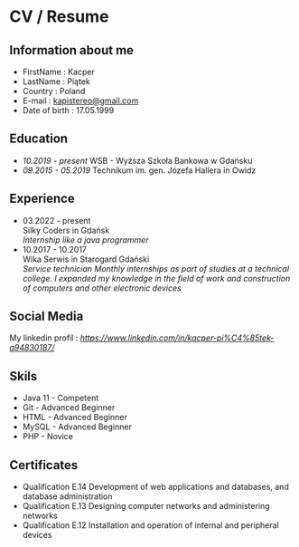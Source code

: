 # CV / Resume 

## Information about me 
- FirstName : Kacper
- LastName : Piątek 
- Country : Poland
- E-mail : kapistereo@gmail.com
- Date of birth : 17.05.1999

## Education 
- _10.2019 - present_ WSB - Wyższa Szkoła Bankowa w Gdańsku <br>
- _09.2015 - 05.2019_ Technikum im. gen. Józefa Hallera in Owidz 

## Experience
- 03.2022 - present <br>
Silky Coders in Gdańsk <br>
_Internship like a java programmer_ 
- 10.2017 - 10.2017 <br>
Wika Serwis in Starogard Gdański <br>
_Service technician
Monthly internships as part of studies at a technical college. I expanded my knowledge in the
field of work and construction of computers and other electronic devices_

## Social Media 

My linkedin profil : _https://www.linkedin.com/in/kacper-pi%C4%85tek-a94830187/_

## Skils 
- Java 11 - Competent
- Git - Advanced Beginner
- HTML - Advanced Beginner
- MySQL - Advanced Beginner
- PHP - Novice


## Certificates
- Qualification E.14 Development of web applications
and databases, and database administration
- Qualification E.13 Designing computer networks and
administering networks
- Qualification E.12 Installation and operation of internal
and peripheral devices

